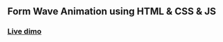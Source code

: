 ## Form Wave Animation using HTML & CSS & JS

### [Live dimo](https://form-wave-aniimation.netlify.app/)
